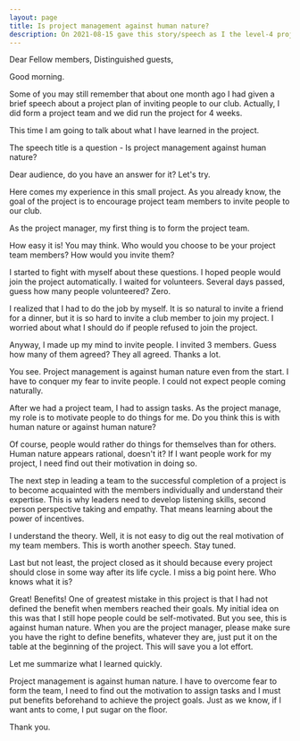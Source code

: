```yaml
---
layout: page
title: Is project management against human nature?
description: On 2021-08-15 gave this story/speech as I the level-4 project-1 of my 2nd Pathways in Yulife club of Toastmaster.
---
```



Dear Fellow members,
Distinguished guests,

Good morning.

Some of you may still remember that about one month ago I had given a brief speech
about a project plan of inviting people to our club. Actually, I did form a project
team and we did run the project for 4 weeks.

This time I am going to talk about what I have learned in the project.

The speech title is a question - Is project management against human nature?

Dear audience, do you have an answer for it? Let's try.

Here comes my experience in this small project. As you already know, the goal of the
project is to encourage project team members to invite people to our club.

As the project manager, my first thing is to form the project team.

How easy it is! You may think. Who would you choose to be your project team members?
How would you invite them?

I started to fight with myself about these questions. I hoped people would join the
project automatically. I waited for volunteers. Several days passed, guess how many
people volunteered? Zero.

I realized that I had to do the job by myself. It is so natural to invite a
friend for a dinner, but it is so hard to invite a club member to join my
project. I worried about what I should do if people refused to join the project.

Anyway, I made up my mind to invite people. I invited 3 members. Guess how many of
them agreed? They all agreed. Thanks a lot.

You see. Project management is against human nature even from the start. I have
to conquer my fear to invite people. I could not expect people coming naturally.

After we had a project team, I had to assign tasks. As the project manage, my
role is to motivate people to do things for me. Do you think this is with human
nature or against human nature?

Of course, people would rather do things for themselves than for others.
Human nature appears rational, doesn't it? If I want people work for my project,
I need find out their motivation in doing so.

The next step in leading a team to the successful completion of a project is
to become acquainted with the members individually and understand their expertise.
This is why leaders need to develop listening skills, second person perspective
taking and empathy. That means learning about the power of incentives.

I understand the theory. Well, it is not easy to dig out the real motivation of
my team members. This is worth another speech. Stay tuned.

Last but not least, the project closed as it should because every project should
close in some way after its life cycle. I miss a big point here. Who knows what
it is?

Great! Benefits! One of greatest mistake in this project is that I had not defined
the benefit when members reached their goals. My initial idea on this was that
I still hope people could be self-motivated. But you see, this is against human
nature. When you are the project manager, please make sure you have the right
to define benefits, whatever they are, just put it on the table at the beginning
of the project. This will save you a lot effort.

Let me summarize what I learned quickly.

Project management is against human nature. I have to overcome fear to form the
team, I need to find out the motivation to assign tasks and I must put benefits
beforehand to achieve the project goals. Just as we know, if I want ants to come,
I put sugar on the floor.

Thank you.